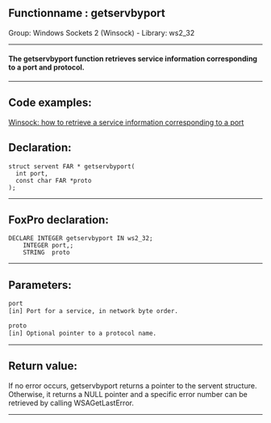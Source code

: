 <link rel="stylesheet" type="text/css" href="../../css/win32api.css">  
<link rel="stylesheet" href="https://cdnjs.cloudflare.com/ajax/libs/font-awesome/4.7.0/css/font-awesome.min.css">

## Functionname : getservbyport
Group: Windows Sockets 2 (Winsock) - Library: ws2_32    
***  


#### The getservbyport function retrieves service information corresponding to a port and protocol.
***  


## Code examples:
[Winsock: how to retrieve a service information corresponding to a port](../../samples/sample_219.md)  

## Declaration:
```foxpro  
struct servent FAR * getservbyport(
  int port,
  const char FAR *proto
);  
```  
***  


## FoxPro declaration:
```foxpro  
DECLARE INTEGER getservbyport IN ws2_32;
	INTEGER port,;
	STRING  proto  
```  
***  


## Parameters:
```txt  
port
[in] Port for a service, in network byte order.

proto
[in] Optional pointer to a protocol name.  
```  
***  


## Return value:
If no error occurs, getservbyport returns a pointer to the servent structure. Otherwise, it returns a NULL pointer and a specific error number can be retrieved by calling WSAGetLastError.  
***  

